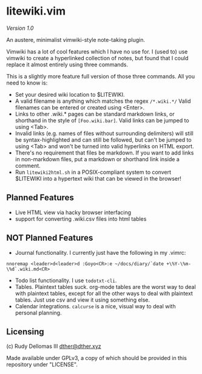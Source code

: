 # litewiki.vim
*Version 1.0*

An austere, minimalist vimwiki-style note-taking plugin.

Vimwiki has a lot of cool features which I have no use for.
I (used to) use vimwiki to create a hyperlinked collection of notes,
but found that I could replace it almost entirely using three commands.

This is a slightly more feature full version of those three commands.
All you need to know is:

 * Set your desired wiki location to $LITEWIKI.
 * A valid filename is anything which matches the regex `/*.wiki.*/`
   Valid filenames can be entered or created using \<Enter>.
 * Links to other .wiki.\* pages can be standard markdown links,
   or shorthand in the style of `[Foo.wiki.bar]`.
   Valid links can be jumped to using \<Tab>.
 * Invalid links (e.g. names of files without surrounding delimiters)
   will still be syntax-highlighted and
   can still be followed, but can't be jumped to using \<Tab>
   and won't be turned into valid hyperlinks on HTML export.
 * There's no requirement that files be markdown.
   If you want to add links in non-markdown files, put a markdown or
   shorthand link inside a comment.
 * Run `litewiki2html.sh` in a POSIX-compliant system to convert
   $LITEWIKI into a hypertext wiki that can be viewed in the browser!

## Planned Features

 * Live HTML view via hacky browser interfacing
 * support for converting .wiki.csv files into html tables

## NOT Planned Features

 * Journal functionality. I currently just have the following in my .vimrc:
```
nnoremap <leader>d<leader>d :Goyo<CR>:e ~/docs/diary/`date +\%Y-\%m-\%d`.wiki.md<CR>
```
 * Todo list functionality. I use `todotxt-cli`.
 * Tables. Plaintext tables suck. org-mode tables are the worst way to deal with plaintext tables,
   except for all the other ways to deal with plaintext tables. Just use csv and view it using something else.
 * Calendar integrations. `calcurse` is a nice, visual way to deal with personal planning.

## Licensing

(c) Rudy Dellomas III <dther@dther.xyz>

Made available under GPLv3, a copy of which should be provided in this repository
under "LICENSE".
